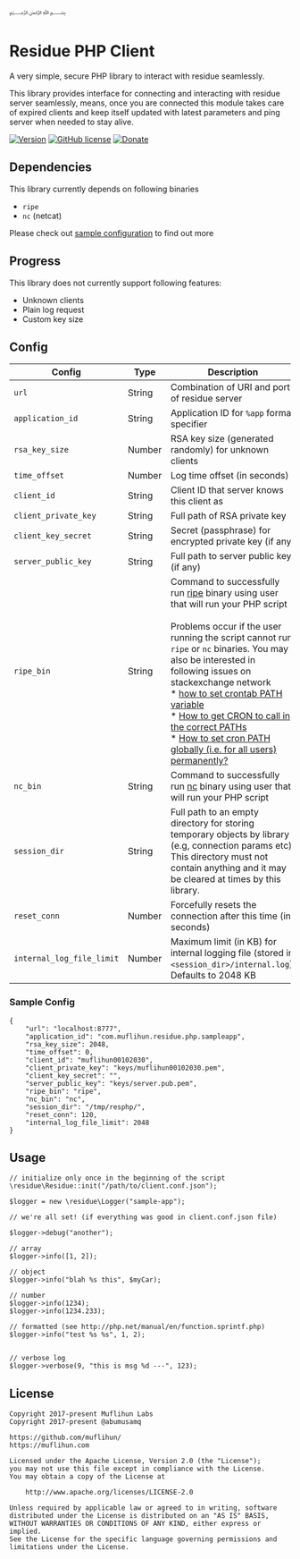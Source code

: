 ﷽

# Residue PHP Client
A very simple, secure PHP library to interact with residue seamlessly.

This library provides interface for connecting and interacting with residue server seamlessly, means, once you are connected this module takes care of expired clients and keep itself updated with latest parameters and ping server when needed to stay alive.

[![Version](https://img.shields.io/github/release/muflihun/residue-php.svg)](https://github.com/muflihun/residue-php/releases/latest) [![GitHub license](https://img.shields.io/badge/License-Apache%202.0-blue.svg)](https://github.com/muflihun/residue-php/blob/master/LICENCE) [![Donate](https://img.shields.io/badge/Donate-PayPal-green.svg)](https://www.paypal.me/MuflihunDotCom/25)

## Dependencies
This library currently depends on following binaries

 * `ripe`
 * `nc` (netcat)

Please check out [sample configuration](/samples/client.conf.json) to find out more

## Progress
This library does not currently support following features:

 * Unknown clients
 * Plain log request
 * Custom key size

## Config

| **Config** | **Type** | **Description** |
|------------|----------|-----------------|
| `url`      | String   | Combination of URI and port of residue server |
| `application_id`      | String   | Application ID for `%app` format specifier |
| `rsa_key_size`      | Number   | RSA key size (generated randomly) for unknown clients |
| `time_offset`      | Number   | Log time offset (in seconds) |
| `client_id`      | String   | Client ID that server knows this client as |
| `client_private_key`      | String   | Full path of RSA private key |
| `client_key_secret`      | String   | Secret (passphrase) for encrypted private key (if any) |
| `server_public_key`      | String   | Full path to server public key (if any) |
| `ripe_bin`      | String   | Command to successfully run [ripe](https://github.com/muflihun/ripe) binary using user that will run your PHP script<br><br>Problems occur if the user running the script cannot run `ripe` or `nc` binaries. You may also be interested in following issues on stackexchange network<br>* [how to set crontab PATH variable](https://unix.stackexchange.com/questions/148133/how-to-set-crontab-path-variable)<br>* [How to get CRON to call in the correct PATHs](https://stackoverflow.com/questions/2388087/how-to-get-cron-to-call-in-the-correct-paths)<br>* [How to set cron PATH globally (i.e. for all users) permanently?](https://superuser.com/questions/164394/how-to-set-cron-path-globally-i-e-for-all-users-permanently) |
| `nc_bin`      | String   | Command to successfully run [nc](https://linux.die.net/man/1/nc) binary using user that will run your PHP script |
| `session_dir`      | String   | Full path to an empty directory for storing temporary objects by library (e.g, connection params etc). This directory must not contain anything and it may be cleared at times by this library. |
| `reset_conn`      | Number   | Forcefully resets the connection after this time (in seconds) |
| `internal_log_file_limit` | Number | Maximum limit (in KB) for internal logging file (stored in `<session_dir>/internal.log`). Defaults to 2048 KB |

### Sample Config
```
{
    "url": "localhost:8777",
    "application_id": "com.muflihun.residue.php.sampleapp",
    "rsa_key_size": 2048,
    "time_offset": 0,
    "client_id": "muflihun00102030",
    "client_private_key": "keys/muflihun00102030.pem",
    "client_key_secret": "",
    "server_public_key": "keys/server.pub.pem",
    "ripe_bin": "ripe",
    "nc_bin": "nc",
    "session_dir": "/tmp/resphp/",
    "reset_conn": 120,
    "internal_log_file_limit": 2048
}
```
## Usage
```
// initialize only once in the beginning of the script
\residue\Residue::init("/path/to/client.conf.json");

$logger = new \residue\Logger("sample-app");

// we're all set! (if everything was good in client.conf.json file)

$logger->debug("another");

// array
$logger->info([1, 2]);

// object
$logger->info("blah %s this", $myCar);

// number
$logger->info(1234);
$logger->info(1234.233);

// formatted (see http://php.net/manual/en/function.sprintf.php)
$logger->info("test %s %s", 1, 2);


// verbose log
$logger->verbose(9, "this is msg %d ---", 123);

```

## License
```
Copyright 2017-present Muflihun Labs
Copyright 2017-present @abumusamq

https://github.com/muflihun/
https://muflihun.com

Licensed under the Apache License, Version 2.0 (the "License");
you may not use this file except in compliance with the License.
You may obtain a copy of the License at

    http://www.apache.org/licenses/LICENSE-2.0

Unless required by applicable law or agreed to in writing, software
distributed under the License is distributed on an "AS IS" BASIS,
WITHOUT WARRANTIES OR CONDITIONS OF ANY KIND, either express or implied.
See the License for the specific language governing permissions and
limitations under the License.
```
